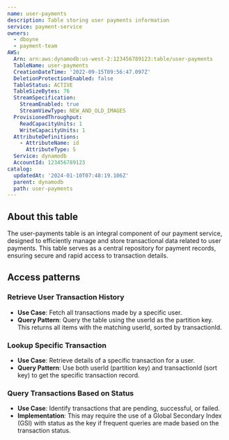 ```yaml
---
name: user-payments
description: Table storing user payments information
service: payment-service
owners:
  - dboyne
  - payment-team
AWS:
  Arn: arn:aws:dynamodb:us-west-2:123456789123:table/user-payments
  TableName: user-payments
  CreationDateTime: '2022-09-15T09:56:47.097Z'
  DeletionProtectionEnabled: false
  TableStatus: ACTIVE
  TableSizeBytes: 76
  StreamSpecification:
    StreamEnabled: true
    StreamViewType: NEW_AND_OLD_IMAGES
  ProvisionedThroughput:
    ReadCapacityUnits: 1
    WriteCapacityUnits: 1
  AttributeDefinitions:
    - AttributeName: id
      AttributeType: S
  Service: dynamodb
  AccountId: 123456789123
catalog:
  updatedAt: '2024-01-10T07:48:19.106Z'
  parent: dynamodb
  path: user-payments
---
```


## About this table

The user-payments table is an integral component of our payment service, designed to efficiently manage and store transactional data related to user payments. This table serves as a central repository for payment records, ensuring secure and rapid access to transaction details.

## Access patterns

### Retrieve User Transaction History
- **Use Case**: Fetch all transactions made by a specific user.
- **Query Pattern**: Query the table using the userId as the partition key. This returns all items with the matching userId, sorted by transactionId.

### Lookup Specific Transaction

- **Use Case**: Retrieve details of a specific transaction for a user.
- **Query Pattern**: Use both userId (partition key) and transactionId (sort key) to get the specific transaction record.

### Query Transactions Based on Status

- **Use Case**: Identify transactions that are pending, successful, or failed.
- **Implementation**: This may require the use of a Global Secondary Index (GSI) with status as the key if frequent queries are made based on the transaction status.
